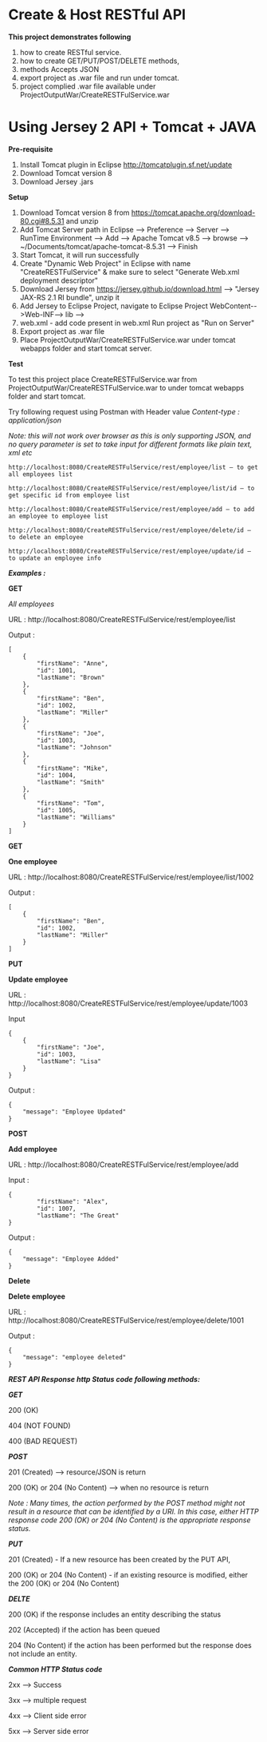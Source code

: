 Create & Host RESTful API
=====

**This project demonstrates following**

1) how to create RESTful service.
2) how to create GET/PUT/POST/DELETE methods,
3) methods Accepts JSON
4) export project as .war file and run under tomcat.
5) project complied .war file available under ProjectOutputWar/CreateRESTFulService.war

Using Jersey 2 API + Tomcat + JAVA
=====

**Pre-requisite**
1. Install Tomcat plugin in Eclipse
http://tomcatplugin.sf.net/update
2. Download Tomcat version 8
3. Download Jersey .jars

**Setup**

1. Download Tomcat version 8 from https://tomcat.apache.org/download-80.cgi#8.5.31 and unzip
2. Add Tomcat Server path in Eclipse --> Preference --> Server --> RunTime Environment --> Add --> Apache Tomcat v8.5 --> browse --> ~/Documents/tomcat/apache-tomcat-8.5.31 --> Finish
3. Start Tomcat, it will run successfully  
4. Create "Dynamic Web Project" in Eclipse with name "CreateRESTFulService" & make sure to select "Generate Web.xml deployment descriptor"
4. Download Jersey from https://jersey.github.io/download.html --> "Jersey JAX-RS 2.1 RI bundle", unzip it
5. Add Jersey to Eclipse Project, navigate to Eclipse Project WebContent-->Web-INF--> lib --> <place all jersey jars>
6. web.xml - add code present in web.xml
Run project as "Run on Server"
7. Export project as .war file
8. Place ProjectOutputWar/CreateRESTFulService.war under tomcat webapps folder and start tomcat server.

**Test**

To test this project place CreateRESTFulService.war from ProjectOutputWar/CreateRESTFulService.war to under tomcat webapps folder and start tomcat.

Try following request using Postman with Header value *Content-type : application/json*

*Note: this will not work over browser as this is only supporting JSON, and no query parameter is set to take input for different formats like plain text, xml etc*
	
	http://localhost:8080/CreateRESTFulService/rest/employee/list — to get all employees list
	
	http://localhost:8080/CreateRESTFulService/rest/employee/list/id — to get specific id from employee list
	
	http://localhost:8080/CreateRESTFulService/rest/employee/add — to add an employee to employee list
	
	http://localhost:8080/CreateRESTFulService/rest/employee/delete/id — to delete an employee
	
	http://localhost:8080/CreateRESTFulService/rest/employee/update/id — to update an employee info
	

***Examples :***

**GET**

*All employees*

URL : http://localhost:8080/CreateRESTFulService/rest/employee/list

Output :

```
[
    {
        "firstName": "Anne",
        "id": 1001,
        "lastName": "Brown"
    },
    {
        "firstName": "Ben",
        "id": 1002,
        "lastName": "Miller"
    },
    {
        "firstName": "Joe",
        "id": 1003,
        "lastName": "Johnson"
    },
    {
        "firstName": "Mike",
        "id": 1004,
        "lastName": "Smith"
    },
    {
        "firstName": "Tom",
        "id": 1005,
        "lastName": "Williams"
    }
]
```

**GET**

**One employee**

URL : http://localhost:8080/CreateRESTFulService/rest/employee/list/1002

Output :

```
[
    {
        "firstName": "Ben",
        "id": 1002,
        "lastName": "Miller"
    }
]
```

**PUT**

**Update employee**

URL : http://localhost:8080/CreateRESTFulService/rest/employee/update/1003

Input 

```
{
    {
        "firstName": "Joe",
        "id": 1003,
        "lastName": "Lisa"
    }
}
```

Output :

```
{
    "message": "Employee Updated"
}
```

**POST**

**Add employee**

URL : http://localhost:8080/CreateRESTFulService/rest/employee/add

Input :

```
{
        "firstName": "Alex",
        "id": 1007,
        "lastName": "The Great"
}
```

Output :

```
{
    "message": "Employee Added"
}
```

**Delete**

**Delete employee**

URL : http://localhost:8080/CreateRESTFulService/rest/employee/delete/1001

Output :

```
{
    "message": "employee deleted"
}
```


***REST API Response http Status code following methods:***

***GET***

200 (OK)

404 (NOT FOUND)

400 (BAD REQUEST)

***POST***

201 (Created) --> resource/JSON is return

200 (OK) or 204 (No Content) --> when no resource is return


*Note : Many times, the action performed by the POST method might not result in a resource that can be identified by a URI. In this case, either HTTP response code 200 (OK) or 204 (No Content) is the appropriate response status.*

***PUT***

201 (Created) - If a new resource has been created by the PUT API,

200 (OK) or 204 (No Content)  - if an existing resource is modified, either the 200 (OK) or 204 (No Content)

***DELTE***

200 (OK) if the response includes an entity describing the status

202 (Accepted) if the action has been queued

204 (No Content) if the action has been performed but the response does not include an entity.

***Common HTTP Status code***

2xx --> Success 

3xx --> multiple request

4xx --> Client side error

5xx --> Server side error

